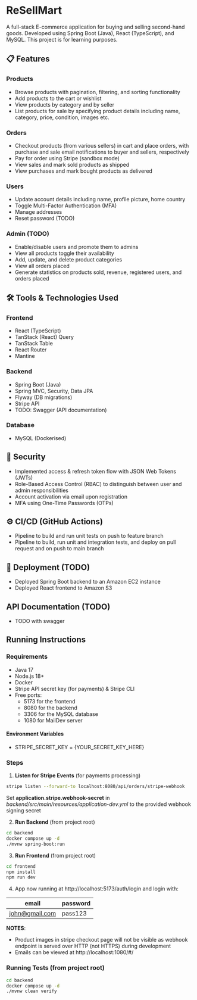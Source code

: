 # ReSellMart
A full-stack E-commerce application for buying and selling second-hand goods. Developed using Spring Boot (Java), React (TypeScript), and MySQL. This project is for learning purposes.


## 📋 Features
### Products
- Browse products with pagination, filtering, and sorting functionality
- Add products to the cart or wishlist
- View products by category and by seller
- List products for sale by specifying product details including name, category, price, condition, images etc.

### Orders
- Checkout products (from various sellers) in cart and place orders, with purchase and sale email notifications to buyer and sellers, respectively
- Pay for order using Stripe (sandbox mode)
- View sales and mark sold products as shipped
- View purchases and mark bought products as delivered

### Users
- Update account details including name, profile picture, home country
- Toggle Multi-Factor Authentication (MFA)
- Manage addresses
- Reset password (TODO)

### Admin (TODO)
- Enable/disable users and promote them to admins
- View all products toggle their availability
- Add, update, and delete product categories
- View all orders placed
- Generate statistics on products sold, revenue, registered users, and orders placed


## 🛠️ Tools & Technologies Used
### Frontend
- React (TypeScript)
- TanStack (React) Query
- TanStack Table
- React Router
- Mantine

### Backend
- Spring Boot (Java)
- Spring MVC, Security, Data JPA
- Flyway (DB migrations)
- Stripe API
-  TODO: Swagger (API documentation)

### Database
- MySQL (Dockerised)


## 🔐 Security 
- Implemented access & refresh token flow with JSON Web Tokens (JWTs)
 - Role-Based Access Control (RBAC) to distinguish between user and admin responsibilities
- Account activation via email upon registration
- MFA using One-Time Passwords (OTPs)


## ⚙️ CI/CD (GitHub Actions)
- Pipeline to build and run unit tests on push to feature branch
- Pipeline to build, run unit and integration tests, and deploy on pull request and on push to main branch


## 🚀 Deployment (TODO)
- Deployed Spring Boot backend to an Amazon EC2 instance
- Deployed React frontend to Amazon S3 

## API Documentation (TODO)
- TODO with swagger


## Running Instructions
### Requirements
- Java 17
- Node.js 18+
- Docker
- Stripe API secret key (for payments) & Stripe CLI
- Free ports:
    -   5173 for the frontend
	-	8080 for the backend
	-	3306 for the MySQL database
    -   1080 for MailDev server

#### Environment Variables 
- STRIPE_SECRET_KEY = {YOUR_SECRET_KEY_HERE}

### Steps
1. **Listen for Stripe Events** (for payments processing)
```bash
stripe listen --forward-to localhost:8080/api/orders/stripe-webhook
```
Set **application.stripe.webhook-secret** in *backend/src/main/resources/application-dev.yml* to
the provided webhook signing secret

2. **Run Backend**
(from project root)
```bash
cd backend
docker compose up -d
./mvnw spring-boot:run
```

3. **Run Frontend** (from project root)
```bash
cd frontend
npm install
npm run dev
```
4. App now running at http://localhost:5173/auth/login  and login with:

| email         | password    |
|--------------|--------------|
| john@gmail.com| pass123|

**NOTES**:
-  Product images in stripe checkout page will not be visible as webhook endpoint  is served over HTTP (not HTTPS) during development
- Emails can be viewed at http://localhost:1080/#/

### Running Tests (from project root)
```bash
cd backend
docker compose up -d
./mvnw clean verify
```